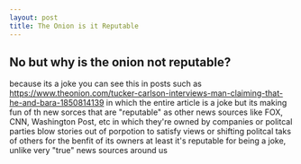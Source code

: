 ```yaml
---
layout: post
title: The Onion is it Reputable
--- 
```

No but why is the onion not reputable?
---

because its a joke you can see this in posts such as
https://www.theonion.com/tucker-carlson-interviews-man-claiming-that-he-and-bara-1850814139
in which the entire article is a joke but its making fun of th new sorces that are "reputable"
as other news sources like FOX, CNN, Washington Post, etc in which they're owned by companies or politcal parties
blow stories out of porpotion to satisfy views or shifting politcal taks of others for the benfit of its owners
at least it's reputable for being a joke, unlike very "true" news sources around us
